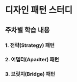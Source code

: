 # 디자인 패턴 스터디
## 주차별 학습 내용
### 1. 전략(Strategy) 패턴<br>
### 2. 어뎁터(Apadter) 패턴<br>
### 3. 브릿지(Bridge) 패턴<br>


